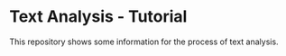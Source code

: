 # Text Analysis - Tutorial

This repository shows some information for the process of text analysis.
